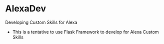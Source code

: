 # AlexaDev
Developing Custom Skills for Alexa

* This is a tentative to use Flask Framework to develop for Alexa Custom Skills

